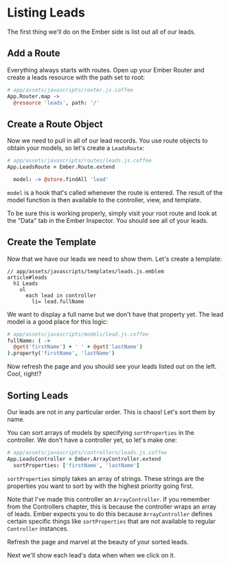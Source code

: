 # Listing Leads

The first thing we'll do on the Ember side is list out all of our leads.

## Add a Route

Everything always starts with routes. Open up your Ember Router and create a leads resource with the path set to root:

```coffee
# app/assets/javascripts/router.js.coffee
App.Router.map ->
  @resource 'leads', path: '/'
```

## Create a Route Object

Now we need to pull in all of our lead records. You use route objects to obtain your models, so let's create a `LeadsRoute`:

```coffee
# app/assets/javascripts/routes/leads.js.coffee
App.LeadsRoute = Ember.Route.extend

  model: -> @store.findAll 'lead'
```

`model` is a hook that's called whenever the route is entered. The result of the model function is then available to the controller, view, and template.

To be sure this is working properly, simply visit your root route and look at the "Data" tab in the Ember Inspector. You should see all of your leads.

## Create the Template

Now that we have our leads we need to show them. Let's create a template:

```
// app/assets/javascripts/templates/leads.js.emblem
article#leads
  h1 Leads
    ul
      each lead in controller
        li= lead.fullName
```

We want to display a full name but we don't have that property yet. The lead model is a good place for this logic:

```coffee
# app/assets/javascripts/models/lead.js.coffee
fullName: ( -> 
  @get('firstName') + ' ' + @get('lastName')
).property('firstName', 'lastName')

```

Now refresh the page and you should see your leads listed out on the left. Cool, right!?

## Sorting Leads

Our leads are not in any particular order. This is chaos! Let's sort them by name.

You can sort arrays of models by specifying `sortProperties` in the controller. We don't have a controller yet, so let's make one:

```coffee
# app/assets/javascripts/controllers/leads.js.coffee
App.LeadsController = Ember.ArrayController.extend
  sortProperties: ['firstName', 'lastName']
```

`sortProperties` simply takes an array of strings. These strings are the properties you want to sort by with the highest priority going first.

Note that I've made this controller an `ArrayController`. If you remember from the Controllers chapter, this is because the controller wraps an array of leads. Ember expects you to do this because `ArrayController` defines certain specific things like `sortProperties` that are not available to regular `Controller` instances.

Refresh the page and marvel at the beauty of your sorted leads.

Next we'll show each lead's data when when we click on it.
